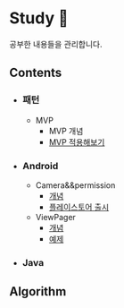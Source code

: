 ﻿# Study :green_book:
공부한 내용들을 관리합니다.

## Contents 
- ### 패턴

  - MVP
    - MVP 개념 
    - [MVP 적용해보기](https://github.com/leebyungchangPort/study/tree/master/mvp/MvpExam)

- ### Android

  - Camera&&permission
    - [개념](https://github.com/leebyungchangPort/study/blob/master/camera&&permission/README.md)
    - [플레이스토어 출시](https://play.google.com/store/apps/details?id=com.lbc.camera.camera)
  - ViewPager
    - [개념](https://github.com/leebyungchangPort/study/blob/master/ViewPager/README.md)
    - [예제](https://github.com/leebyungchangPort/study/tree/master/ViewPager/ViewPagerExam)



- ### Java



## Algorithm 
